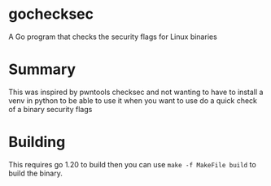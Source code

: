 # gochecksec
A Go program that checks the security flags for Linux binaries

# Summary
This was inspired by pwntools checksec and not wanting to have to install a venv in python to be able 
to use it when you want to use do a quick check of a binary security flags

# Building
This requires go 1.20 to build then you can use ```make -f MakeFile build``` to build the binary.

